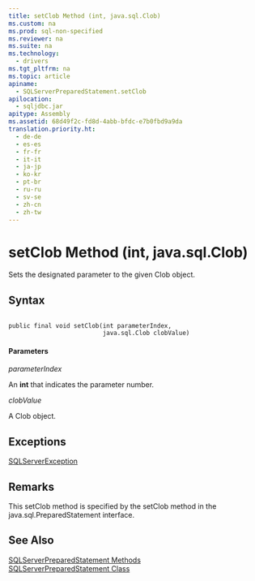 ```yaml
---
title: setClob Method (int, java.sql.Clob)
ms.custom: na
ms.prod: sql-non-specified
ms.reviewer: na
ms.suite: na
ms.technology: 
  - drivers
ms.tgt_pltfrm: na
ms.topic: article
apiname: 
  - SQLServerPreparedStatement.setClob
apilocation: 
  - sqljdbc.jar
apitype: Assembly
ms.assetid: 68d49f2c-fd8d-4abb-bfdc-e7b0fbd9a9da
translation.priority.ht: 
  - de-de
  - es-es
  - fr-fr
  - it-it
  - ja-jp
  - ko-kr
  - pt-br
  - ru-ru
  - sv-se
  - zh-cn
  - zh-tw
---
```

# setClob Method (int, java.sql.Clob)
  Sets the designated parameter to the given Clob object.  
  
## Syntax  
  
```  
  
public final void setClob(int parameterIndex,  
                          java.sql.Clob clobValue)  
```  
  
#### Parameters  
 *parameterIndex*  
  
 An **int** that indicates the parameter number.  
  
 *clobValue*  
  
 A Clob object.  
  
## Exceptions  
 [SQLServerException](../content/SQLServerException-Class.md)  
  
## Remarks  
 This setClob method is specified by the setClob method in the java.sql.PreparedStatement interface.  
  
## See Also  
 [SQLServerPreparedStatement Methods](../content/SQLServerPreparedStatement-Methods.md)   
 [SQLServerPreparedStatement Class](../content/SQLServerPreparedStatement-Class.md)  
  
  